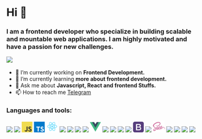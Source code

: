 <h1>Hi 👋</h1>
<h3>I am a frontend developer who specialize in building scalable and mountable web applications. I am highly motivated and have a passion for new challenges.</h3>

![](https://komarev.com/ghpvc/?username=sharipovme)

- 🔭 I’m currently working on **Frontend Development.**
- 🌱 I’m currently learning **more about frontend development.**
- 💬 Ask me about **Javascript, React and frontend Stuffs.**
- 📫 How to reach me [Telegram](https://t.me/sharipovme)

<h3>Languages and tools: </h3> 

<code><img height="35" src="https://www.sharipovme.uz/static/media/html.027cd4a70c68d6ed62d2b75095df559c.svg"></code> 
<code><img height="35" src="https://www.sharipovme.uz/static/media/css.5b36ba67a6796fe671675b29c8f89811.svg"></code>
<code><img height="28" src="https://raw.githubusercontent.com/github/explore/80688e429a7d4ef2fca1e82350fe8e3517d3494d/topics/javascript/javascript.png"></code> 
<code><img height="28" src="https://raw.githubusercontent.com/github/explore/80688e429a7d4ef2fca1e82350fe8e3517d3494d/topics/typescript/typescript.png"></code> 
<code><img height="31" src="https://raw.githubusercontent.com/github/explore/80688e429a7d4ef2fca1e82350fe8e3517d3494d/topics/react/react.png"></code> 
<code><img height="29" src="https://avatars.githubusercontent.com/u/13142323?s=200&v=4"></code> 
<code><img height="29" src="https://ui-lib.com/blog/wp-content/uploads/2021/12/nextjs-boilerplate-logo.png"></code> 
<code><img height="29" src="https://react-query-v3.tanstack.com/_next/static/images/emblem-light-628080660fddb35787ff6c77e97ca43e.svg"></code> 
<code><img height="29" src="https://react-query-v3.tanstack.com/_next/static/images/emblem-light-628080660fddb35787ff6c77e97ca43e.svg"></code> 
<code><img height="29" src="https://raw.githubusercontent.com/github/explore/80688e429a7d4ef2fca1e82350fe8e3517d3494d/topics/vue/vue.png"></code> 
<code><img height="27" src="https://avatars.githubusercontent.com/u/33663932?s=200&v=4"></code> 
<code><img height="27" src="https://avatars.githubusercontent.com/u/54212428?s=200&v=4"></code> 
<code><img height="27" src="https://avatars.githubusercontent.com/u/12101536?s=200&v=4"></code> 
<code><img height="32" src="https://avatars.githubusercontent.com/u/67109815?s=200&v=4"></code> 
<code><img height="28" src="https://raw.githubusercontent.com/github/explore/80688e429a7d4ef2fca1e82350fe8e3517d3494d/topics/bootstrap/bootstrap.png"></code> 
<code><img height="27" src="https://avatars.githubusercontent.com/u/20658825?s=200&v=4"></code> 
<code><img height="31" src="https://raw.githubusercontent.com/github/explore/80688e429a7d4ef2fca1e82350fe8e3517d3494d/topics/sass/sass.png"></code>
<code><img height="28" src="https://avatars.githubusercontent.com/u/1335026?s=200&v=4"></code> 
<code><img height="31" src="https://avatars.githubusercontent.com/u/32372333?s=200&v=4"></code> 
<code><img height="28" src="https://user-images.githubusercontent.com/4060187/61057426-4e5a4600-a3c3-11e9-9114-630743e05814.png"></code>
<code><img height="28" src="https://www.gitbook.com/cdn-cgi/image/width=40,height=40,fit=contain,dpr=2,format=auto/https%3A%2F%2F1143667985-files.gitbook.io%2F~%2Ffiles%2Fv0%2Fb%2Fgitbook-legacy-files%2Fo%2Fspaces%252F-L9iS6Wm2hynS5H9Gj7j%252Favatar.png%3Fgeneration%3D1523462254548780%26alt%3Dmedia"></code> 
